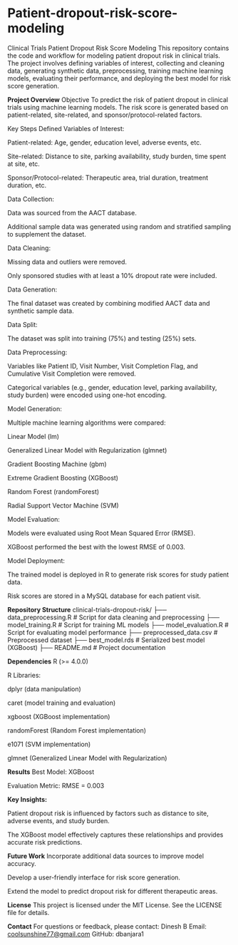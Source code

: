 # Patient-dropout-risk-score-modeling
Clinical Trials Patient Dropout Risk Score Modeling
This repository contains the code and workflow for modeling patient dropout risk in clinical trials. The project involves defining variables of interest, collecting and cleaning data, generating synthetic data, preprocessing, training machine learning models, evaluating their performance, and deploying the best model for risk score generation.

**Project Overview**
Objective
To predict the risk of patient dropout in clinical trials using machine learning models. The risk score is generated based on patient-related, site-related, and sponsor/protocol-related factors.

Key Steps
Defined Variables of Interest:

Patient-related: Age, gender, education level, adverse events, etc.

Site-related: Distance to site, parking availability, study burden, time spent at site, etc.

Sponsor/Protocol-related: Therapeutic area, trial duration, treatment duration, etc.

Data Collection:

Data was sourced from the AACT database.

Additional sample data was generated using random and stratified sampling to supplement the dataset.

Data Cleaning:

Missing data and outliers were removed.

Only sponsored studies with at least a 10% dropout rate were included.

Data Generation:

The final dataset was created by combining modified AACT data and synthetic sample data.

Data Split:

The dataset was split into training (75%) and testing (25%) sets.

Data Preprocessing:

Variables like Patient ID, Visit Number, Visit Completion Flag, and Cumulative Visit Completion were removed.

Categorical variables (e.g., gender, education level, parking availability, study burden) were encoded using one-hot encoding.

Model Generation:

Multiple machine learning algorithms were compared:

Linear Model (lm)

Generalized Linear Model with Regularization (glmnet)

Gradient Boosting Machine (gbm)

Extreme Gradient Boosting (XGBoost)

Random Forest (randomForest)

Radial Support Vector Machine (SVM)

Model Evaluation:

Models were evaluated using Root Mean Squared Error (RMSE).

XGBoost performed the best with the lowest RMSE of 0.003.

Model Deployment:

The trained model is deployed in R to generate risk scores for study patient data.

Risk scores are stored in a MySQL database for each patient visit.

**Repository Structure**
clinical-trials-dropout-risk/
├── data_preprocessing.R          # Script for data cleaning and preprocessing
├── model_training.R              # Script for training ML models
├── model_evaluation.R            # Script for evaluating model performance
├── preprocessed_data.csv         # Preprocessed dataset
├── best_model.rds                # Serialized best model (XGBoost)
├── README.md                     # Project documentation

**Dependencies**
R (>= 4.0.0)

R Libraries:

dplyr (data manipulation)

caret (model training and evaluation)

xgboost (XGBoost implementation)

randomForest (Random Forest implementation)

e1071 (SVM implementation)

glmnet (Generalized Linear Model with Regularization)

**Results**
Best Model: XGBoost

Evaluation Metric: RMSE = 0.003

**Key Insights:**

Patient dropout risk is influenced by factors such as distance to site, adverse events, and study burden.

The XGBoost model effectively captures these relationships and provides accurate risk predictions.

**Future Work**
Incorporate additional data sources to improve model accuracy.

Develop a user-friendly interface for risk score generation.

Extend the model to predict dropout risk for different therapeutic areas.

**License**
This project is licensed under the MIT License. See the LICENSE file for details.

**Contact**
For questions or feedback, please contact:
Dinesh B
Email: coolsunshine77@gmail.com
GitHub: dbanjara1
